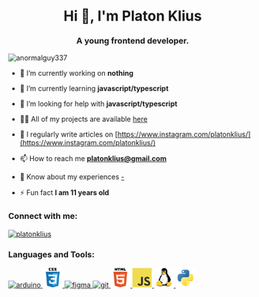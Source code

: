 <h1 align="center">Hi 👋, I'm Platon Klius</h1>
<h3 align="center">A young frontend developer.</h3>

<p align="left"> <img src="https://komarev.com/ghpvc/?username=anormalguy337&label=Profile%20views&color=0e75b6&style=flat" alt="anormalguy337" /> </p>

- 🔭 I’m currently working on **nothing**

- 🌱 I’m currently learning **javascript/typescript**

- 🤝 I’m looking for help with **javascript/typescript**

- 👨‍💻 All of my projects are available [here](https://github.com/aNormalGuy337/)

- 📝 I regularly write articles on [https://www.instagram.com/platonklius/](https://www.instagram.com/platonklius/)

- 📫 How to reach me **platonklius@gmail.com**

- 📄 Know about my experiences [-](-)

- ⚡ Fun fact **I am 11 years old**

<h3 align="left">Connect with me:</h3>
<p align="left">
<a href="https://instagram.com/platonklius" target="blank"><img align="center" src="https://raw.githubusercontent.com/rahuldkjain/github-profile-readme-generator/master/src/images/icons/Social/instagram.svg" alt="platonklius" height="30" width="40" /></a>
</p>

<h3 align="left">Languages and Tools:</h3>
<p align="left"> <a href="https://www.arduino.cc/" target="_blank" rel="noreferrer"> <img src="https://cdn.worldvectorlogo.com/logos/arduino-1.svg" alt="arduino" width="40" height="40"/> </a> <a href="https://www.w3schools.com/css/" target="_blank" rel="noreferrer"> <img src="https://raw.githubusercontent.com/devicons/devicon/master/icons/css3/css3-original-wordmark.svg" alt="css3" width="40" height="40"/> </a> <a href="https://www.figma.com/" target="_blank" rel="noreferrer"> <img src="https://www.vectorlogo.zone/logos/figma/figma-icon.svg" alt="figma" width="40" height="40"/> </a> <a href="https://git-scm.com/" target="_blank" rel="noreferrer"> <img src="https://www.vectorlogo.zone/logos/git-scm/git-scm-icon.svg" alt="git" width="40" height="40"/> </a> <a href="https://www.w3.org/html/" target="_blank" rel="noreferrer"> <img src="https://raw.githubusercontent.com/devicons/devicon/master/icons/html5/html5-original-wordmark.svg" alt="html5" width="40" height="40"/> </a> <a href="https://developer.mozilla.org/en-US/docs/Web/JavaScript" target="_blank" rel="noreferrer"> <img src="https://raw.githubusercontent.com/devicons/devicon/master/icons/javascript/javascript-original.svg" alt="javascript" width="40" height="40"/> </a> <a href="https://www.linux.org/" target="_blank" rel="noreferrer"> <img src="https://raw.githubusercontent.com/devicons/devicon/master/icons/linux/linux-original.svg" alt="linux" width="40" height="40"/> </a> <a href="https://www.python.org" target="_blank" rel="noreferrer"> <img src="https://raw.githubusercontent.com/devicons/devicon/master/icons/python/python-original.svg" alt="python" width="40" height="40"/> </a> </p>
